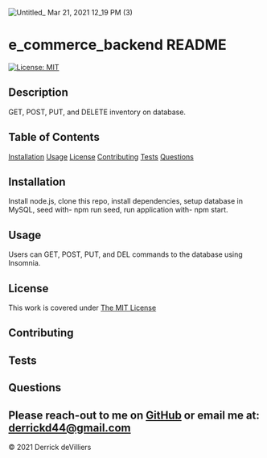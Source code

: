 
![Untitled_ Mar 21, 2021 12_19 PM (3)](https://user-images.githubusercontent.com/67870964/111913022-a07db680-8a42-11eb-900e-64caaa3b3393.gif)
# e_commerce_backend README

[![License: MIT](https://img.shields.io/badge/License-MIT-yellow.svg)](https://opensource.org/licenses/MIT)


            
## Description
GET, POST, PUT, and DELETE inventory on database.

## Table of Contents
        
[Installation](#Installation)
[Usage](#Usage)
[License](#License)
[Contributing](#Contributing)
[Tests](#Tests)
[Questions](#Questions)

## Installation
Install node.js, clone this repo, install dependencies, setup database in MySQL, seed with- npm run seed, run application with- npm start.

## Usage
Users can GET, POST, PUT, and DEL commands to the database using Insomnia.

## License
This work is covered under [The MIT License](https://opensource.org/licenses/MIT)

## Contributing


## Tests


## Questions
Please reach-out to me on [GitHub](http://www.github.com/Dirk44) or email me at: [derrickd44@gmail.com](mailto:derrickd44@gmail.com)
---

    

© 2021 Derrick deVilliers
